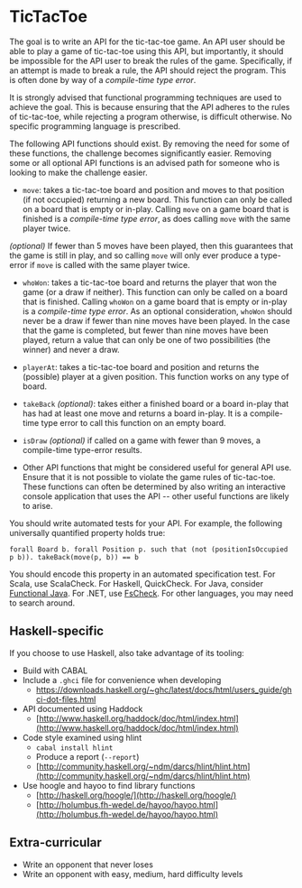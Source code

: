 TicTacToe
=========

The goal is to write an API for the tic-tac-toe game. An API user should be able to play a game of tic-tac-toe using this API, but importantly, it should be impossible for the API user to break the rules of the game. Specifically, if an attempt is made to break a rule, the API should reject the program. This is often done by way of a *compile-time type error*.

It is strongly advised that functional programming techniques are used to achieve the goal. This is because ensuring that the API adheres to the rules of tic-tac-toe, while rejecting a program otherwise, is difficult otherwise. No specific programming language is prescribed.

The following API functions should exist. By removing the need for some of these functions, the challenge becomes significantly easier. Removing some or all optional API functions is an advised path for someone who is looking to make the challenge easier.

* `move`: takes a tic-tac-toe board and position and moves to that position (if not occupied) returning a new board. This function can only be called on a board that is empty or in-play. Calling `move` on a game board that is finished is a *compile-time type error*, as does calling `move` with the same player twice.

*(optional)*  If fewer than 5 moves have been played, then this guarantees that the game is still in play, and so calling `move` will only ever produce a type-error if `move` is called with the same player twice.

* `whoWon`: takes a tic-tac-toe board and returns the player that won the game (or a draw if neither). This function can only be called on a board that is finished. Calling `whoWon` on a game board that is empty or in-play is a *compile-time type error*. As an optional consideration, `whoWon` should never be a draw if fewer than nine moves have been played. In the case that the game is completed, but fewer than nine moves have been played, return a value that can only be one of two possibilities (the winner) and never a draw.

* `playerAt`: takes a tic-tac-toe board and position and returns the (possible) player at a given position. This function works on any type of board.

* `takeBack` *(optional)*: takes either a finished board or a board in-play that has had at least one move and returns a board in-play. It is a compile-time type error to call this function on an empty board.

* `isDraw` *(optional)* if called on a game with fewer than 9 moves, a compile-time type-error results.

* Other API functions that might be considered useful for general API use. Ensure that it is not possible to violate the game rules of tic-tac-toe. These functions can often be determined by also writing an interactive console application that uses the API -- other useful functions are likely to arise.

You should write automated tests for your API. For example, the following universally quantified property holds true:

`forall Board b. forall Position p. such that (not (positionIsOccupied
p b)). takeBack(move(p, b)) == b`

You should encode this property in an automated specification test. For Scala, use ScalaCheck. For Haskell, QuickCheck. For Java, consider [Functional Java](http://functionaljava.org/). For .NET, use [FsCheck](https://github.com/fsharp/FsCheck). For other languages, you may need to search around.

Haskell-specific
----------------

If you choose to use Haskell, also take advantage of its tooling:

* Build with CABAL
* Include a `.ghci` file for convenience when developing
  * https://downloads.haskell.org/~ghc/latest/docs/html/users_guide/ghci-dot-files.html
* API documented using Haddock
  * [http://www.haskell.org/haddock/doc/html/index.html](http://www.haskell.org/haddock/doc/html/index.html)
* Code style examined using hlint
  * `cabal install hlint`
  * Produce a report (`--report`)
  * [http://community.haskell.org/~ndm/darcs/hlint/hlint.htm](http://community.haskell.org/~ndm/darcs/hlint/hlint.htm)
* Use hoogle and hayoo to find library functions
  * [http://haskell.org/hoogle/](http://haskell.org/hoogle/)
  * [http://holumbus.fh-wedel.de/hayoo/hayoo.html](http://holumbus.fh-wedel.de/hayoo/hayoo.html)


Extra-curricular
----------------
* Write an opponent that never loses
* Write an opponent with easy, medium, hard difficulty levels
